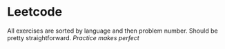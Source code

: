 # Leetcode
All exercises are sorted by language and then problem number. Should be pretty straightforward. _Practice makes perfect_
